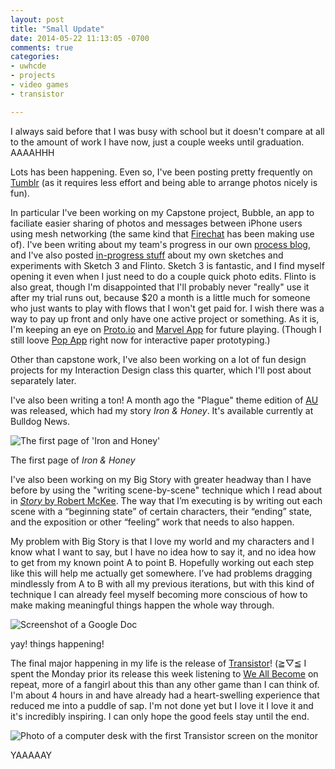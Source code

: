 ```yaml
---
layout: post
title: "Small Update"
date: 2014-05-22 11:13:05 -0700
comments: true
categories: 
- uwhcde
- projects
- video games
- transistor

---
```


I always said before that I was busy with school but it doesn't compare at all to the amount of work I have now, just a couple weeks until graduation. AAAAHHH

Lots has been happening. Even so, I've been posting pretty frequently on <a href="http://neauro.tumblr.com">Tumblr</a> (as it requires less effort and being able to arrange photos nicely is fun).

In particular I've been working on my Capstone project, Bubble, an app to faciliate easier sharing of photos and messages between iPhone users using mesh networking (the same kind that <a href="http://www.technologyreview.com/news/525921/the-latest-chat-app-for-iphone-needs-no-internet-connection/">Firechat</a> has been making use of). I've been writing about my team's progress in our own <a href="http://hcdeevee.tumblr.com/">process blog</a>, and I've also posted <a href="http://neauro.tumblr.com/tagged/code-eevee">in-progress stuff</a> about my own sketches and experiments with Sketch 3 and Flinto. Sketch 3 is fantastic, and I find myself opening it even when I just need to do a couple quick photo edits. Flinto is also great, though I'm disappointed that I'll probably never "really" use it after my trial runs out, because $20 a month is a little much for someone who just wants to play with flows that I won't get paid for. I wish there was a way to pay up front and only have one active project or something. As it is, I'm keeping an eye on <a href="http://proto.io/">Proto.io</a> and <a href="https://marvelapp.com/">Marvel App</a> for future playing. (Though I still loove <a href="https://popapp.in/">Pop App</a> right now for interactive paper prototyping.)

Other than capstone work, I've also been working on a lot of fun design projects for my Interaction Design class this quarter, which I'll post about separately later.

I've also been writing a ton! A month ago the "Plague" theme edition of <a href="http://strayingfromreality.wordpress.com/">AU</a> was released, which had my story *Iron &amp; Honey*. It's available currently at Bulldog News.

<img class="book-cover" src="{{ root_url}}/images/ironandhoney.jpg" alt="The first page of 'Iron and Honey'"/>
<p class="caption">The first page of <em>Iron &amp; Honey</em></p>

I've also been working on my Big Story with greater headway than I have before by using the "writing scene-by-scene" technique which I read about in <a href="https://www.google.com/search?q=story+robert+mckee+&oq=story+robert+mckee+&aqs=chrome..69i57j69i59l4j0.2336j0j1&sourceid=chrome&es_sm=91&ie=UTF-8"><em>Story</em> by Robert McKee</a>. The way that I’m executing is by writing out each scene with a “beginning state” of certain characters, their “ending” state, and the exposition or other “feeling” work that needs to also happen.

My problem with Big Story is that I love my world and my characters and I know what I want to say, but I have no idea how to say it, and no idea how to get from my known point A to point B. Hopefully working out each step like this will help me actually get somewhere. I’ve had problems dragging mindlessly from A to B with all my previous iterations, but with this kind of technique I can already feel myself becoming more conscious of how to make making meaningful things happen the whole way through. 

<img class="book-cover" src="{{ root_url}}/images/writing-progress.png" alt="Screenshot of a Google Doc"/>
<p class="caption">yay! things happening!</p>

The final major happening in my life is the release of <a href="http://supergiantgames.com/index.php/transistor/">Transistor</a>! (≧▽≦ I spent the Monday prior its release this week listening to <a href="https://www.youtube.com/watch?v=KudXO0DO04U&feature=youtu.be&t=5m42s">We All Become</a> on repeat, more of a fangirl about this than any other game than I can think of. I'm about 4 hours in and have already had a heart-swelling experience that reduced me into a puddle of sap. I'm not done yet but I love it I love it and it's incredibly inspiring. I can only hope the good feels stay until the end.

<img class="book-cover" src="{{ root_url}}/images/transistor.jpg" alt="Photo of a computer desk with the first Transistor screen on the monitor"/>
<p class="caption">YAAAAAY</p>
